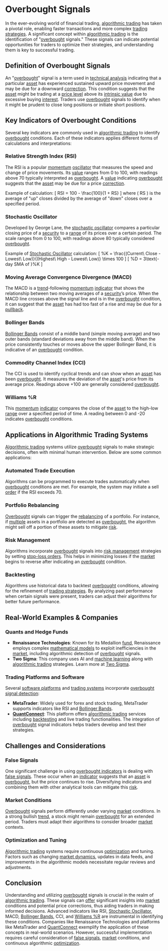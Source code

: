 # Overbought Signals

In the ever-evolving world of financial trading, [algorithmic trading](../a/algorithmic_trading.md) has taken a pivotal role, enabling faster transactions and more complex [trading strategies](../t/trading_strategies.md). A significant concept within [algorithmic trading](../a/algorithmic_trading.md) is the identification of "[overbought](../o/overbought.md) signals." These signals can indicate potential opportunities for traders to optimize their strategies, and understanding them is key to successful trading.

## Definition of Overbought Signals

An "[overbought](../o/overbought.md)" signal is a term used in [technical analysis](../t/technical_analysis.md) indicating that a particular [asset](../a/asset.md) has experienced sustained upward price movement and may be due for a downward [correction](../c/correction.md). This condition suggests that the [asset](../a/asset.md) might be trading at a [price level](../p/price_level.md) above its [intrinsic value](../i/intrinsic_value.md) due to excessive buying [interest](../i/interest.md). Traders use [overbought](../o/overbought.md) signals to identify when it might be prudent to close long positions or initiate short positions.

## Key Indicators of Overbought Conditions

Several key indicators are commonly used in [algorithmic trading](../a/algorithmic_trading.md) to identify [overbought](../o/overbought.md) conditions. Each of these indicators applies different forms of calculations and interpretations:

### Relative Strength Index (RSI)

The RSI is a popular [momentum](../m/momentum.md) [oscillator](../o/oscillator.md) that measures the speed and change of price movements. Its [value](../v/value.md) ranges from 0 to 100, with readings above 70 typically interpreted as [overbought](../o/overbought.md). A [value](../v/value.md) indicating [overbought](../o/overbought.md) suggests that the [asset](../a/asset.md) may be due for a price [correction](../c/correction.md).

Example of calculation:
\[
RSI = 100 - \frac{100}{1 + RS}
\]
where \( RS \) is the average of "up" closes divided by the average of "down" closes over a specified period.

### Stochastic Oscillator

Developed by George Lane, the [stochastic oscillator](../s/stochastic_oscillator.md) compares a particular closing price of a [security](../s/security.md) to a [range](../r/range.md) of its prices over a certain period. The scale ranges from 0 to 100, with readings above 80 typically considered [overbought](../o/overbought.md).

Example of [Stochastic Oscillator](../s/stochastic_oscillator.md) calculation:
\[
\%K = \frac{(Current\ Close - Lowest\ Low)}{(Highest\ High - Lowest\ Low)} \times 100
\]
\[
\%D = 3\text{-day SMA of }\%K
\]

### Moving Average Convergence Divergence (MACD)

The MACD is a [trend](../t/trend.md)-following [momentum](../m/momentum.md) [indicator](../i/indicator.md) that shows the relationship between two moving averages of a [security](../s/security.md)’s price. When the MACD line crosses above the signal line and is in the [overbought](../o/overbought.md) condition, it can suggest that the [asset](../a/asset.md) has had too fast of a rise and may be due for a [pullback](../p/pullback.md).

### Bollinger Bands

[Bollinger Bands](../b/bollinger_bands.md) consist of a middle band (simple moving average) and two outer bands (standard deviations away from the middle band). When the price consistently touches or moves above the upper Bollinger Band, it is indicative of an [overbought](../o/overbought.md) condition.

### Commodity Channel Index (CCI)

The CCI is used to identify cyclical trends and can show when an [asset](../a/asset.md) has been [overbought](../o/overbought.md). It measures the deviation of the [asset](../a/asset.md)'s price from its average price. Readings above +100 are generally considered [overbought](../o/overbought.md).

### Williams %R

This [momentum](../m/momentum.md) [indicator](../i/indicator.md) compares the close of the [asset](../a/asset.md) to the high-low [range](../r/range.md) over a specified period of time. A reading between 0 and -20 indicates [overbought](../o/overbought.md) conditions.

## Applications in Algorithmic Trading Systems

[Algorithmic trading](../a/algorithmic_trading.md) systems utilize [overbought](../o/overbought.md) signals to make strategic decisions, often with minimal human intervention. Below are some common applications:

### Automated Trade Execution

Algorithms can be programmed to execute trades automatically when [overbought](../o/overbought.md) conditions are met. For example, the system may initiate a sell [order](../o/order.md) if the RSI exceeds 70.

### Portfolio Rebalancing

[Overbought](../o/overbought.md) signals can trigger the [rebalancing](../r/rebalancing.md) of a portfolio. For instance, if [multiple](../m/multiple.md) assets in a portfolio are detected as [overbought](../o/overbought.md), the algorithm might sell off a portion of these assets to mitigate [risk](../r/risk.md).

### Risk Management

Algorithms incorporate [overbought](../o/overbought.md) signals into [risk management](../r/risk_management.md) strategies by setting [stop-loss orders](../s/stop-loss_orders.md). This helps in minimizing losses if the [market](../m/market.md) begins to reverse after indicating an [overbought](../o/overbought.md) condition.

### Backtesting

Algorithms use historical data to backtest [overbought](../o/overbought.md) conditions, allowing for the refinement of [trading strategies](../t/trading_strategies.md). By analyzing past performance when certain signals were present, traders can adjust their algorithms for better future performance.

## Real-World Examples & Companies

### Quants and Hedge Funds

- **Renaissance Technologies**: Known for its Medallion [fund](../f/fund.md), Renaissance employs complex [mathematical models](../m/mathematical_models_in_trading.md) to exploit inefficiencies in the [market](../m/market.md), including algorithmic detection of [overbought](../o/overbought.md) signals.
- **Two Sigma**: This company uses AI and [machine learning](../m/machine_learning.md) along with [algorithmic trading](../a/algorithmic_trading.md) strategies. Learn more at [Two Sigma](https://www.twosigma.com).

### Trading Platforms and Software

Several [software platforms](../s/software_platforms_for_trading.md) and [trading systems](../t/trading_systems.md) incorporate [overbought](../o/overbought.md) [signal detection](../s/signal_detection_in_trading.md):
- **MetaTrader**: Widely used for forex and stock trading, MetaTrader supports indicators like RSI and [Bollinger Bands](../b/bollinger_bands.md).
- **[QuantConnect](../q/quantconnect.md)**: This platform offers [algorithmic trading](../a/algorithmic_trading.md) services including [backtesting](../b/backtesting.md) and live trading functionalities. The integration of [overbought](../o/overbought.md) signal indicators helps traders develop and test their strategies.

## Challenges and Considerations

### False Signals

One significant challenge in using [overbought indicators](../o/overbought_indicators.md) is dealing with [false signals](../f/false_signals_in_trading.md). These occur when an [indicator](../i/indicator.md) suggests that an [asset](../a/asset.md) is [overbought](../o/overbought.md), but the price continues to rise. Diversifying indicators and combining them with other analytical tools can mitigate this [risk](../r/risk.md).

### Market Conditions

[Overbought](../o/overbought.md) signals perform differently under varying [market](../m/market.md) conditions. In a strong bullish [trend](../t/trend.md), a stock might remain [overbought](../o/overbought.md) for an extended period. Traders must adapt their algorithms to consider broader [market](../m/market.md) contexts.

### Optimization and Tuning

[Algorithmic trading](../a/algorithmic_trading.md) systems require continuous [optimization](../o/optimization.md) and tuning. Factors such as changing [market dynamics](../m/market_dynamics.md), updates in data feeds, and improvements in the algorithmic models necessitate regular reviews and adjustments.

## Conclusion

Understanding and utilizing [overbought](../o/overbought.md) signals is crucial in the realm of [algorithmic trading](../a/algorithmic_trading.md). These signals can [offer](../o/offer.md) significant insights into [market](../m/market.md) conditions and potential price corrections, thus aiding traders in making informed decisions. Advanced indicators like RSI, [Stochastic Oscillator](../s/stochastic_oscillator.md), MACD, [Bollinger Bands](../b/bollinger_bands.md), CCI, and [Williams %R](../w/williams_%r.md) are instrumental in identifying these conditions. Companies like Renaissance Technologies and platforms like MetaTrader and [QuantConnect](../q/quantconnect.md) exemplify the application of these concepts in real-world scenarios. However, successful implementation requires careful consideration of [false signals](../f/false_signals_in_trading.md), [market](../m/market.md) conditions, and continuous algorithmic [optimization](../o/optimization.md).
